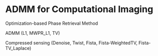 # ADMM for Computational Imaging

Optimization-based Phase Retrieval Method

ADMM (L1, MWPR_L1, TV)

Compressed sensing (Denoise, Twist, Fista, Fista-WeightedTV, Fista-TV_Laplace)

